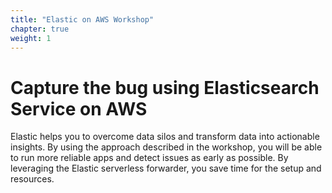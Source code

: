 ```yaml
---
title: "Elastic on AWS Workshop"
chapter: true
weight: 1
---
```


# Capture the bug using Elasticsearch Service on AWS
Elastic helps you to overcome data silos and transform data into actionable insights. By using the approach described in the workshop, you will be able to run more reliable apps and detect issues as early as possible. By leveraging the Elastic serverless forwarder, you save time for the setup and resources.  
